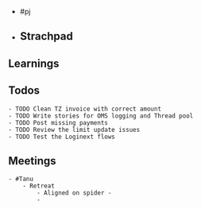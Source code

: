 - #pj
- ## Strachpad
## Learnings
## Todos
	- TODO Clean TZ invoice with correct amount
	- TODO Write stories for OMS logging and Thread pool
	- TODO Post missing payments
	- TODO Review the limit update issues
	- TODO Test the Loginext flows
## Meetings
	- #Tanu
		- Retreat
			- Aligned on spider -
			-